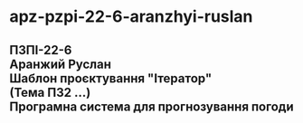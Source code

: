 # apz-pzpi-22-6-aranzhyi-ruslan  
ПЗПІ-22-6  
Аранжий Руслан  
Шаблон проєктування "Ітератор"  
(Тема ПЗ2 ...)  
Програмна система для прогнозування погоди  
---
